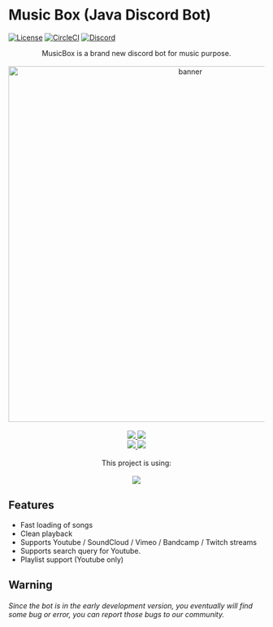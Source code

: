 # Music Box (Java Discord Bot)

[![License](https://img.shields.io/github/license/jagrosh/MusicBot.svg)](https://github.com/daviddev16/java-musicbox/blob/master/LICENSE)
[![CircleCI](https://img.shields.io/circleci/build/github/daviddev16/java-musicbox/master)](https://circleci.com/gh/daviddev16/java-musicbox/tree/master)
[![Discord](https://discordapp.com/api/guilds/893011039468273705/widget.png)](https://discord.gg/RjxMwhMwwF)


<p align="center">
   MusicBox is a brand new discord bot for music purpose.<br><br>
   <img width="700" alt="banner" src="https://i.imgur.com/Bkg5eAz.gif"><br><br>
  <a href="https://github.com/daviddev16/java-musicbox">
     <img src="https://img.shields.io/static/v1?label=&message=Online+version+(1.0.2+alpha)&color=bb72da&style=flat-badge&logo=Bandcamp&logoColor=white&logoWidth=10">
   </a>
   <a href="https://circleci.com/gh/daviddev16/java-musicbox/tree/Development">
     <img src="https://img.shields.io/static/v1?label=&message=Development+version+(1.0.3+alpha)&color=bb72da&style=flat-badge&logo=Bandcamp&logoColor=white&logoWidth=10">
   </a><br>
   <a href="https://discord.com/api/oauth2/authorize?client_id=892542872811884584&permissions=3459136&scope=bot">
     <img src="https://img.shields.io/static/v1?label=&message=Invite+to+your+server&color=bb72da&style=flat-badge&logo=discord&logoColor=white&logoWidth=10">
   </a>
   <a href="https://discord.gg/RjxMwhMwwF">
     <img src="https://img.shields.io/static/v1?label=&message=Join+the+community!&color=bb72da&style=flat-badge&logo=discord&logoColor=white&logoWidth=10">
   </a><br><br>
   This project is using:<br><br>
   <a href="https://github.com/DV8FromTheWorld/JDA">
     <img src="https://shields.io/maven-metadata/v?metadataUrl=https%3A%2F%2Fm2.dv8tion.net%2Freleases%2Fnet%2Fdv8tion%2FJDA%2Fmaven-metadata.xml&color=informational&label=JDA">
   </a>
</p>


## Features
 - Fast loading of songs
 - Clean playback
 - Supports Youtube / SoundCloud / Vimeo / Bandcamp / Twitch streams
 - Supports search query for Youtube.
 - Playlist support (Youtube only)

## Warning

<h6><i>Since the bot is in the early development version, you eventually will find some bug or error, you can report those bugs to our community.</i></h6>
